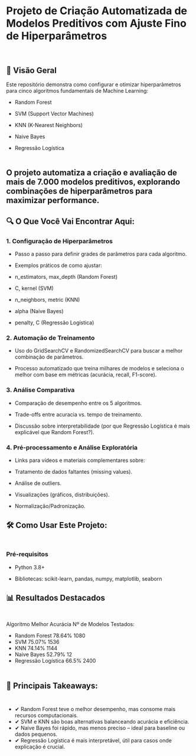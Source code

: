 
# Projeto de Criação Automatizada de Modelos Preditivos com Ajuste Fino de Hiperparâmetros<br><br>

## 📌 Visão Geral<br>
Este repositório demonstra como configurar e otimizar hiperparâmetros para cinco algoritmos fundamentais de Machine Learning:<br>

- Random Forest<br>

- SVM (Support Vector Machines)<br>

- KNN (K-Nearest Neighbors)<br>

- Naive Bayes<br>

- Regressão Logística<br><br>

O projeto automatiza a criação e avaliação de mais de 7.000 modelos preditivos, explorando combinações de hiperparâmetros para maximizar performance.
--------------------------------------------
## 🔍 O Que Você Vai Encontrar Aqui:
### 1. Configuração de Hiperparâmetros<br>
- Passo a passo para definir grades de parâmetros para cada algoritmo.<br>

- Exemplos práticos de como ajustar:<br>

- n_estimators, max_depth (Random Forest) <br>

- C, kernel (SVM)<br>

- n_neighbors, metric (KNN)<br>

- alpha (Naive Bayes)<br>

- penalty, C (Regressão Logística)<br>

### 2. Automação de Treinamento
- Uso do GridSearchCV e RandomizedSearchCV para buscar a melhor combinação de parâmetros.

- Processo automatizado que treina milhares de modelos e seleciona o melhor com base em métricas (acurácia, recall, F1-score).

### 3. Análise Comparativa
- Comparação de desempenho entre os 5 algoritmos.

- Trade-offs entre acuracia vs. tempo de treinamento.

- Discussão sobre interpretabilidade (por que Regressão Logística é mais explicável que Random Forest?).

### 4. Pré-processamento e Análise Exploratória
- Links para vídeos e materiais complementares sobre:

- Tratamento de dados faltantes (missing values).

- Análise de outliers.

- Visualizações (gráficos, distribuições).

- Normalização/Padronização.

## 🛠️ Como Usar Este Projeto: <br><br>
### Pré-requisitos<br>
- Python 3.8+

- Bibliotecas: scikit-learn, pandas, numpy, matplotlib, seaborn

## 📊 Resultados Destacados<BR><BR>
Algoritmo	Melhor Acurácia	Nº de Modelos Testados:<BR>
- Random Forest	78.64%	1080
- SVM	75.07%	1536
- KNN	74.14%	1144
- Naive Bayes	52.79%	12
- Regressão Logística	66.5%	2400<BR><BR>
## 📌 Principais Takeaways: <BR><BR>
- ✔ Random Forest teve o melhor desempenho, mas consome mais recursos computacionais.
- ✔ SVM e KNN são boas alternativas balanceando acurácia e eficiência.
- ✔ Naive Bayes foi rápido, mas menos preciso – ideal para baseline ou dados pequenos.
- ✔ Regressão Logística é mais interpretável, útil para casos onde explicação é crucial.

